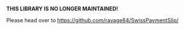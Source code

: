 **THIS LIBRARY IS NO LONGER MAINTAINED!**

Please head over to https://github.com/ravage84/SwissPaymentSlip/
